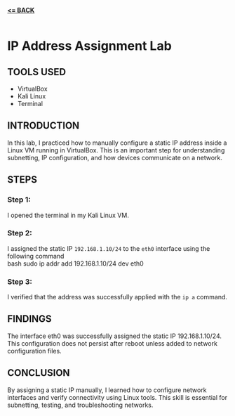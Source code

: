 [**<= BACK**](Networking.md)<br><br>
# IP Address Assignment Lab

## TOOLS USED

- VirtualBox  
- Kali Linux  
- Terminal

## INTRODUCTION

In this lab, I practiced how to manually configure a static IP address inside a Linux VM running in VirtualBox. This is an important step for understanding subnetting, IP configuration, and how devices communicate on a network.

## STEPS

### Step 1:
I opened the terminal in my Kali Linux VM.

### Step 2: 
I assigned the static IP `192.168.1.10/24` to the `eth0` interface using the following command  
bash
sudo ip addr add 192.168.1.10/24 dev eth0

### Step 3:
I verified that the address was successfully applied with the `ip a` command.

## FINDINGS
The interface eth0 was successfully assigned the static IP 192.168.1.10/24.
This configuration does not persist after reboot unless added to network configuration files.

## CONCLUSION
By assigning a static IP manually, I learned how to configure network interfaces and verify connectivity using Linux tools. This skill is essential for subnetting, testing, and troubleshooting networks.
